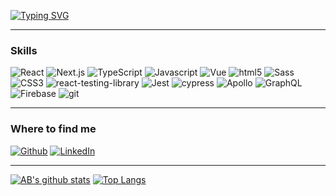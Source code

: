 [![Typing SVG](https://readme-typing-svg.demolab.com?font=Fira+Code&pause=500&color=38D2AF&width=435&lines=Hi!;Welcome+to+my+github+profile)](https://git.io/typing-svg)

---

<h3>Skills</h3>
<p>
    <img alt="React" src="https://img.shields.io/badge/react-%2320232a.svg?style=for-the-badge&logo=react&logoColor=%2361DAFB" />
        <img alt="Next.js" src="https://img.shields.io/badge/Next-black?style=for-the-badge&logo=next.js&logoColor=white" />
    <img alt="TypeScript"
        src="https://img.shields.io/badge/typescript-%23007ACC.svg?style=for-the-badge&logo=typescript&logoColor=white" />
    <img alt="Javascript"
        src="https://img.shields.io/badge/javascript-%23323330.svg?style=for-the-badge&logo=javascript&logoColor=%23F7DF1E" />
        <img alt="Vue" src="https://img.shields.io/badge/vuejs-%2335495e.svg?style=for-the-badge&logo=vuedotjs&logoColor=%234FC08D" />
            <img alt="html5" src="https://img.shields.io/badge/html5-%23E34F26.svg?style=for-the-badge&logo=html5&logoColor=white" />
    <img alt="Sass" src="https://img.shields.io/badge/SASS-hotpink.svg?style=for-the-badge&logo=SASS&logoColor=white" />
    <img alt="CSS3" src="https://img.shields.io/badge/css3-%231572B6.svg?style=for-the-badge&logo=css3&logoColor=white"/>
        <img alt="react-testing-library" src="https://img.shields.io/badge/-TestingLibrary-%23E33332?style=for-the-badge&logo=testing-library&logoColor=white" />
       <img alt="Jest" src="https://img.shields.io/badge/-jest-%23C21325?style=for-the-badge&logo=jest&logoColor=white" />
    <img alt="cypress" src="https://img.shields.io/badge/-cypress-%23E5E5E5?style=for-the-badge&logo=cypress&logoColor=058a5e">
    <img alt="Apollo" src="https://img.shields.io/badge/-ApolloGraphQL-311C87?style=for-the-badge&logo=apollo-graphql" />
        <img alt="GraphQL"
        src="https://img.shields.io/badge/-GraphQL-E10098?style=for-the-badge&logo=graphql&logoColor=white" />
    <img alt="Firebase" src="https://img.shields.io/badge/Firebase-039BE5?style=for-the-badge&logo=Firebase&logoColor=white" />
    <img alt="git" src="https://img.shields.io/badge/git-%23F05033.svg?style=for-the-badge&logo=git&logoColor=white" />
</p>

---

<h3>Where to find me</h3>
<p>
<a href="https://github.com/Danilus120" target="_blank"><img alt="Github"
            src="https://img.shields.io/badge/GitHub-%2312100E.svg?&style=for-the-badge&logo=Github&logoColor=white" /></a>
    <a href="https://www.linkedin.com/in/tomaszdanilczuk/" target="_blank"><img alt="LinkedIn"
            src="https://img.shields.io/badge/linkedin-%230077B5.svg?&style=for-the-badge&logo=linkedin&logoColor=white" /></a>
</p>

---

[![AB's github stats](https://github-readme-stats.vercel.app/api?username=danilus120&count_private=true&show_icons=true&theme=gotham&hide=prs,issues)](https://github.com/anuraghazra/github-readme-stats)
[![Top Langs](https://github-readme-stats.vercel.app/api/top-langs/?username=danilus120&layout=compact&langs_count=10&theme=gotham)](https://github.com/anuraghazra/github-readme-stats)
